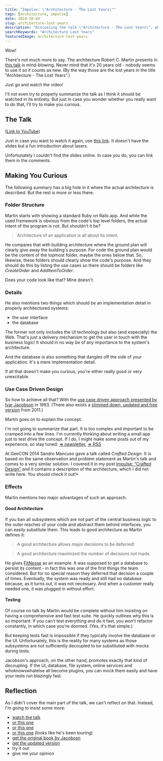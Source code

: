 ```yaml
---
title: "Impulse: \"Architecture - The Lost Years\""
tags: [architecture, impulse]
date: 2014-10-04
slug: architecture-lost-years
description: "Discussing the talk \"Architecture - The Lost Years\", which Robert C. Martin held on several occasions."
searchKeywords: "Architecture Lost Years"
featuredImage: architecture-lost-years
---
```


Wow!

There's not much more to say.
The architecture Robert C.
Martin presents in [this talk](http://www.youtube.com/watch?v=WpkDN78P884 "Robert C. Martin at Ruby Midwest 2011") is mind-blowing.
Never mind that it's 20 years old - nobody seems to use it so it counts as new.
(By the way those are the lost years in the title "Architecture - The Lost Years".)

Just go and watch the video!

I'll not even try to properly summarize the talk as I think it should be watched in its entirety.
But just in case you wonder whether you really want to do that, I'll try to make you curious.

## The Talk

([Link to YouTube](http://www.youtube.com/watch?v=WpkDN78P884 "Robert C. Martin at Ruby Midwest 2011"))

Just in case you want to watch it again, use [this link](http://www.youtube.com/watch?v=asLUTiJJqdE "Robert C. Martin at COHAA").
It doesn't have the slides but a fun introduction about lasers.

Unfortunately I couldn't find the slides online.
In case you do, you can link them in the comments.

## Making You Curious

The following summary has a big hole in it where the actual architecture is described.
But the rest is more or less there.

### Folder Structure

Martin starts with showing a standard Ruby on Rails app.
And while the used framework is obvious from the code's top level folders, the actual intent of the program is not.
But shouldn't it be?

> Architecture of an application is all about its intent.

He compares that with building architecture where the ground plan will clearly give away the building's purpose.
For code the ground plan would be the content of the topmost folder, maybe the ones below that.
So, likewise, these folders should clearly show the code's purpose.
And they should do this by listing the use cases so there should be folders like *CreateOrder* and *AddItemToOrder*.

Does your code look like that?
Mine doesn't.

### Details

He also mentions two things which should be an implementation detail in properly architectured systems:

-   the user interface
-   the database

The former not only includes the UI technology but also (and especially) the Web.
That's just a delivery mechanism to get the user in touch with the business logic!
It should in no way be of any importance to the system's architecture.

And the database is also something that dangles off the side of your application.
It's a mere implementation detail.

If all that doesn't make you curious, you're either really good or very unexcitable.

### Use Case Driven Design

So how to achieve all that?
With the [use case driven approach presented by Ivar Jacobson](https://www.amazon.com/dp/0201544350) in 1993.
(There also exists a [slimmed down, updated and free version](http://www.ivarjacobson.com/download.ashx?id=1282) from 2011.)

Martin goes on to explain the concept.

I'm not going to summarize that part.
It is too complex and important to be cramped into a few lines.
I'm currently thinking about writing a small app just to test drive the concept.
If I do, I might make some posts out of my experience, so stay tuned: [⇒ newsletter](news), [⇒ RSS](feed.xml)

<admonition type="update">

At GeeCON 2014 Sandro Mancuso gave a talk called *Crafted Design*.
It is based on the same observation and problem statement as Martin's talk and comes to a very similar solution.
I covered it in my post [Impulse: "Crafted Design"](crafted-design) and it contains a description of the architecture, which I did not write here.
You should check it out!*

</admonition>

### Effects

Martin mentions two major advantages of such an approach.

#### Good Architecture

If you ban all subsystems which are not part of the central business logic to the outer reaches of your code and abstract them behind interfaces, you can easily substitute them.
This leads to good architecture as Martin defines it:

> A good architecture allows major decisions to be deferred!

> A good architecture maximized the number of decisions not made.

He gives [FitNesse](http://www.fitnesse.org/) as an example.
It was supposed to get a database to persist its content - in fact this was one of the first things the team considered.
But for no special reason they deferred that decision a couple of times.
Eventually, the system was ready and still had no database because, as it turns out, it was not necessary.
And when a customer really needed one, it was plugged in without effort.

#### Testing

Of course no talk by Martin would be complete without him insisting on having a comprehensive and fast test suite.
He quickly outlines why this is so important: If you can't test everything and do it fast, you won't refactor constantly, in which case you're doomed.
(Yes, it's that simple.)

But keeping tests fast is impossible if they typically involve the database or the UI.
Unfortunately, this is the reality for many systems as those subsystems are not sufficiently decoupled to be substituted with mocks during tests.

Jacobson's approach, on the other hand, promotes exactly that kind of decoupling.
If the UI, database, file system, online services and whoknowswhatelse all become plugins, you can mock them easily and have your tests run blazingly fast.

## Reflection

As I didn't cover the main part of the talk, we can't reflect on that.
Instead, I'm going to insist some more:

-   [watch the talk](https://www.youtube.com/watch?v=WpkDN78P884 "Robert C.
Martin at Ruby Midwest 2011")
-   [or this one](https://www.youtube.com/watch?v=asLUTiJJqdE "Robert C.
Martin at COHAA")
-   [or this one](https://www.youtube.com/watch?v=HhNIttd87xs "Robert C.
Martin at Hakka Labs")
-   [or this one](https://www.youtube.com/watch?v=Nltqi7ODZTM "Robert C.
Martin at NDC 2012") (looks like he's been touring)
-   [get the original book by Jacobosn](https://www.amazon.com/dp/0201544350)
-   [get the updated version](http://www.ivarjacobson.com/download.ashx?id=1282)
-   try it out
-   give me your opinion


